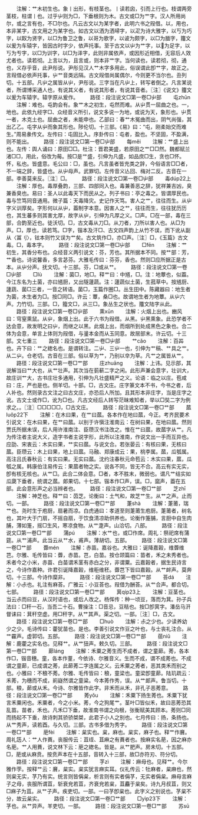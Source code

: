 <!-- { "loadSidebar": true } -->
　　注解：艹木初生也。象丨出形，有枝茎也。丨读若囟，引而上行也。枝谓两旁茎枝，柱谓丨也。过乎屮则为□，下垂根则为木。古文或□为艹字。汉人所用尚尔，或之言有也，不□尔也。凡云古文以为某字者，此明六书之叚借。以，用也，本非某字，古文用之为某字也。如古文以洒为洒埽字，以疋为诗大雅字，以丂为巧字，以臤为贤字，以□为鲁卫之鲁，以哥为歌字，以诐为颇字，以□为腼字，籒文以爰为车辕字，皆因古时字少，依声托事。至于古文以屮为艹字，以为足字，以丂为亐字，以□为训字，以□为泽字，此则非属依声，或因形近相借，无容后人效尤者也。读若彻。上言以为，且言或，则本非艹字。当何读也，读若彻，彻，通也，义存乎音，此尹彤说。尹彤见汉人艹木字多用此，俗误谓此卽艹字，故正之。言叚借必依声托事，屮艹音类远隔。古文叚借尚属偶尔，今则更不当尔也。丑列切。十五部。凡屮之属皆从屮，尹彤说。三字当在凡屮上，转写者倒之。凡言某说者，所谓博采通人也，有说其义者，有说其形者，有说其音者。〖注〗《说文》籒文以爰为车辕字。辕字原从爰作。
　　路径：段注说文□第一卷□屮部
　　屯zhūn
　　注解：难也。屯韵会有。象艹木之初生，屯然而难。从屮贯一屈曲之也。一，地也。此依九经字□、众经音义所引，说文多说一为地，或说为天，象形也。屮贯一者，木克土也。屈曲之者，未能申也。乙部曰：春艹木冤曲而出，阴气尚强，其出乙乙。屯字从屮而象其形也。陟伦切。十三部。《易》曰：“屯，刚柔始交而难生。”周易彖传文。左传曰：屯固比入。序卦传曰：屯者，盈也。不坚固，不盈满，则不能出。
　　路径：段注说文□第一卷□屮部
　　每měi
　　注解：艹盛上出也。左传：舆人诵曰：原田□□。杜注：晋君美盛，若原田之艹□□然。魏都赋兰渚□□，用此，俗改为莓。按□是艹盛，引伸为凡盛，如品庶□生，贪也□怀。怀，私也。皆盛意。毛公曰：□，虽也。凡言虽者皆充类之辞，今俗语言□□者，不一端之辞，皆盛也。从屮母声。武罪切。左传音义亾回、梅对二反。古音在一部。李善莫来反。〖注〗□。
　　路径：段注说文□第一卷□屮部
　　毒dúp22上
　　注解：厚也。毒厚叠韵，三部、四部同入也。毒兼善恶之辞，犹祥兼吉凶，臭兼香臭也。易曰：圣人以此毒天下而民从之。列子书曰：亭之毒之。皆谓厚民也。毒与竺笃同音通用。微子篇：天毒降灾。史记作天笃。害人之艹，往往而生。从屮字义训厚矣。字形何以从屮，葢制字本意。因害人之艹，往往而生，往往犹历历也，其生蕃多则其害尢厚，故字从屮，引伸为凡厚之义。□声。□在一部，毒在三部，合韵至近也。徒沃切。□，古文毒从刀□。从刀者，刀所以害人也。从□为声。□，厚也，读若笃。□字，锴本及汗□、古文四声韵上从竹不误，而下讹从副从〈冨刂〉，铉本则竹又误为艹矣。古文筑作□，亦□声。〖注〗□，《玉篇》古文毒。□，毒本字。
　　路径：段注说文□第一卷□屮部
　　□fēn
　　注解：艹初生，其香分布也。众经音义两引说文：芬，芳也。其所据本不同。按艹部：芳，艹香也。诗说馨香，多言苾芬。大雅毛传曰：芬芬，香也。然则□应所据正是古本。从屮分声。抚文切。十三部。芬，□或从艹。
　　路径：段注说文□第一卷□屮部
　　□lù
　　注解：菌□，地□。释艹曰：中馗，□。注：地蕈也，似葢。今江东名为土菌，亦曰馗厨，又出隧蘧蔬。注：蘧蔬似土菌，生菰草中。按馗厨、蘧蔬、菌□三者，一音之转语。菌□，玉篇作圈□。丛生田中。陈藏器曰：地生者为菌，木生者为□。按□同□。许云：蕈，桑□也。故谓地生者为地蕈。从屮六声。力竹切。三部。□，籀文□，从三□。象丛生之状也。籒文陆字从此。
　　路径：段注说文□第一卷□屮部
　　熏xūn
　　注解：火烟上出也。豳风曰：穹窒熏鼠。从屮，象烟上出。此于六书为叚借。从黑。屮黑熏象。此恐学者不达会意，故发明之曰屮，而继之以黑。此烟上出，而烟所到处成黑色之象也。合二体为会意，单言上体则为叚借，与璗本金而从玉同意。故居部末。许云切。十三部。文七重三
　　路径：段注说文□第一卷□屮部
　　艹cǎo
　　注解：百芔也。卉下曰：艹之緫名也。是谓转注。二屮、三屮一也，引伸为艹稿、艹具之艹。从二屮。仓老切。古音在三部。俗以草为艹，乃别以皁为草。凡艹之属皆从艹。
　　路径：段注说文□第一卷□艹部
　　庄zhuāng
　　注解：上讳。见示部，其说解当曰艹大也，从艹壮声。其次当在菿蔪二字之闲。此形声兼会意字，壮训大，故庄训艹大，古书庄壮多通用，引伸为凡壮盛精严之义。论语：临之以庄。苞咸曰：庄，严也是也。侧羊切。十部。□，古文庄。庄字篆文本不书，今书之者，后人补也。然则录古文注之曰古文庄，亦恐后人所加。且其形本非庄字，当是庄字之讹。古文士或作□，讹为□也。凡古文经后人转写茫昧难知者，举以□奘二字为例求之。。〖注〗□□□□□，□古文庄。
　　路径：段注说文□第一卷□艹部
　　蓏luǒp22下
　　注解：在木曰果，在艹曰蓏。各本作在地曰蓏，今正。考齐民要术引说文：在木曰果，在艹曰蓏。以别于许愼注淮南云：在树曰果，在地曰蓏。然则贾氏所据未误，后人用许淮南注、臣瓒汉书注改之。惟在艹曰蓏，故蓏字从艹。凡为传注者主说大义，造字书者主说字形，此所以注淮南，作说文出一手而互异也。应劭、宋衷云：木实曰果，艹实曰蓏。与说文合。若张晏云：有核曰果，无核曰蓏。臣瓒云：木上曰果，地上曰蓏。马融、郑康成云：果，桃李属。蓏，瓜瓠属。高注吕氏春秋云：有实曰果。无实曰蓏。沈约注春秋元命苞云：木实曰果，蓏，瓜瓠之属。韩康伯注易传云：果蓏者物之实。说各不同，皆无不合。高云有实无实，卽有核无核也。从艹□。此合二体会意。□者，本不胜末，微弱也。谓凡艹结实如瓜瓞下垂者，统谓之蓏。郞果切。十七部。锴本作□声，误。□，窳声，葢在五部。此会意形声之必当辨者也。
　　路径：段注说文□第一卷□艹部
　　芝zhī
　　注解：神芝也。释艹曰：苬芝。论衡曰：土气和，故芝艹生。从艹之声。止而切。一部。
　　路径：段注说文□第一卷□艹部
　　萐shà
　　注解：萐莆，瑞艹也。尧时生于庖厨，扇暑而凉。白虎通曰：孝道至则萐莆生庖厨。萐莆者，树名也，其叶大于门扇，不摇自扇，于饮食清凉助供养也。论衡作箑脯，言厨中自生肉脯，薄如箑，摇□生风，寒凉食物。从艹疌声。山洽切。八部。
　　路径：段注说文□第一卷□艹部
　　蒲pú
　　注解：水艹也，或□作席。周礼：祭祀席有蒲筵。从艹浦声。此当云从艹水，甫声。薄胡切。五部。
　　路径：段注说文□第一卷□艹部
　　虋mén
　　注解：赤苗。嘉谷也。大雅曰：诞降嘉榖，维虋维芑。尔雅、毛传皆曰：虋，赤苗。芑，白苗。按仓颉篇曰：苗者，禾之未秀者也。禾者今之小米，赤苗、白苗谓禾茎有赤白之分，非谓粟。云嘉榖者，据生民诗言之，今诗作嘉种。许君引诞降嘉榖，维秬维秠。虋芑下皆曰嘉榖。从艹衅声。莫奔切。十三部。今诗作穈非。
　　路径：段注说文□第一卷□艹部
　　荅dá
　　注解：小尗也。礼注有麻荅。广雅云：小豆荅也。叚借为酬荅。从艹合声。都合切。七部。
　　路径：段注说文□第一卷□艹部
　　萁qíp23上
　　注解：豆茎也。当云尗而曰豆，从汉时语也，或后人改之。杨恽传：种一顷豆，落而为萁。孙子兵法曰：□秆一石，当吾二十石。曹操注：□音忌，豆秸也。按□卽萁字。潘岳马汧督诔曰：萁秆空虚。用□秆字。从艹其声。渠之切。一部。〖注〗□，古文。
　　路径：段注说文□第一卷□艹部
　　□huò
　　注解：尗之少也。少读养幼少之少。毛诗传曰：藿犹苗也。是也。李善引说文作豆之叶也，与士丧礼注合。从艹靃声。虚郭切。五部。
　　路径：段注说文□第一卷□艹部
　　莥niǔ
　　注解：鹿藿之实名也。见释艹。从艹狃声。敕久切。三部。
　　路径：段注说文□第一卷□艹部
　　蓈láng
　　注解：禾粟之莠生而不成者，谓之童蓈。莠，各本作□，锴音穗。童，各本作蕫，今依诗、尔雅音义。生而不成，谓不成莠也。不成谓之童蓈，已成谓之莠，此蓈莠二字连属之义。云禾粟之莠者，恶其类禾而别之也。小雅曰：不稂不莠。尔雅、毛传皆曰：稂，童梁也。童梁卽童蓈。陆玑疏云：禾莠，为穗而不成，崱嶷然谓之童粱。今本莠作秀，误。从艹郞声。鲁当切。十部。稂，蓈或从禾。今诗、尔雅皆作此字。非禾而从禾，非孔子恶莠意。
　　路径：段注说文□第一卷□艹部
　　莠yǒu
　　注解：禾粟下扬生莠也。禾粟下犹言禾粟闲也。禾粟者，今之小米。莠，今之狗尾艹。茎叶□皆似禾，故曰恶莠恐其乱苗。苗者，禾也。凡禾□下垂，故淮南书谓之向根，张衡赋美其顾本。莠则□同而扬起不下垂，故诗刺其骄骄桀桀，此君子小人之别也。七月传曰：扬，条扬也。从艹秀声，读若酉。与久切。三部。古书多借为秀字。
　　路径：段注说文□第一卷□艹部
　　萉fèi
　　注解：枲实也。枲，麻也。枲实，麻子也。释艹作黂。周礼笾人：艹人作蕡。丧服传云：苴绖、苴麻之有蕡者也。按麻实名萉，因之麻亦名萉。艹人用蕡，说文林下云：萉之緫名。皆是。从艹肥声。房未切。十五部。□，萉或从麻贲。按贲声本在十五部，音转入十三部，故□亦符刃、符分切。
　　路径：段注说文□第一卷□艹部
　　芓zì
　　注解：麻母也。见释艹。今尔雅作茡。按释艹云：黂，枲实。枲实犹言麻实耳。仪礼传云：牡麻者，枲麻也，然则枲无实，芓乃有实。统言则皆偁枲，析言则有实者偁芓，无实者偁枲。麻母言麻子之母，丧服所谓苴，斩衰皃若苴，齐衰皃若枲，苴麤于枲矣。诗九月叔苴，则又□麻子为苴。从艹子声。疾吏切。一部。一曰芓卽枲也。此字义之别说也。芓枲不分，故云枲实。
　　路径：段注说文□第一卷□艹部
　　□yìp23下
　　注解：芓也。从艹异声。羊吏切。一部。
　　路径：段注说文□第一卷□艹部
　　苏sū
